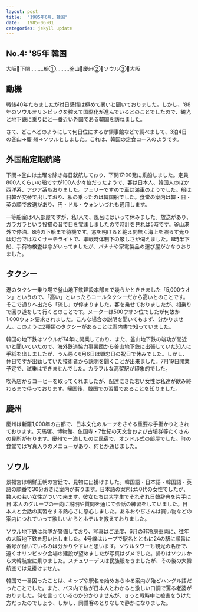```yaml
---
layout: post
title:  "1985年6月、韓国"
date:   1985-06-01 
categories: jekyll update
---
```

## No.4: '85年  韓国

大阪🚋下関………船①………釜山🚌慶州②🚌ソウル③🛫大阪

## 動機
戦後40年たちましたが対日感情は極めて悪いと聞いておりました。しかし、'88年のソウルオリンピックを控えて国際化が進んでいるとのことでしたので、観光と地下鉄に乗りにと一番近い外国である韓国を訪ねました。

さて、どこへどのようにして何日位にするか領事館などで調べまして、3泊4日の釜山→慶
州→ソウルとしました。これは、韓国の定食コースのようです。

## 外国船定期航路
下関→釜山は土曜を除き毎日就航しており、下関17:00発に乗船しました。定員800人くらいの船ですが100人少々位だったようで、客は日本人、韓国人のほか西洋系、アジア系もおりました。フェリーですので車は満車のようでした。船は日韓が交替で出しており、私の乗ったのは韓国船でした。食堂の案内は韓・日・英の順で放送があり、円・ドル・ウォンいづれも通用します。

一等船室は4人部屋ですが、私1人で、風呂にはいって休みました。放送があり、ガラガラという投描の音で目を覚ましましたので時計を見れば5時です。釜山港外で停泊、8時の下船まで待機です。窓を明けると絶え間無く海上を照らす光りは灯台ではなくサーチライトで、準戦時体制下の厳しさが伺えました。8時半下船、手荷物検査は念がいってましたが、バナナや家電製品の運び屋がかなりおりました。

## タクシー
港のタクシー乗り場で釜山地下鉄建設本部まで幾らかとききました「5,000ウオン」というので、「高い」といったらコールタクシーだから高いとのことです。そこで通りへ出たら「流し」が停まりました。客を乗せておりましたが、相乗りで回り道をして行くとのことです。メーターは500ウオン位でしたが何故か1.000ウォン要求されました。こんな場合の説明を聞いてもまず、分かりません。このように2種類のタクシーがあることは案内書で知っていました。

韓国の地下鉄はソウルが74年に開業しており、また、釜山地下鉄の竣功が間近いと聞いていたので、海外鉄道協力事業団から釜山地下鉄に出張していた知人に手紙を出しましたが、うん悪く6月6日は顕忠日の祝日で休みでした。しかし、休日ですが出勤していた技術者から説明を聞くことが出来ました。7月19日開業予定で、試乗はできませんでした。カラフルな高架駅が印象的でした。

喫茶店からコーヒーを取ってくれましたが、配達にきた若い女性は私達が飲み終わるまで待っております。帰国後、韓国での習慣であることを知りました。

## 慶州
慶州は新羅1,000年の古都で、日本文化のルーツをさぐる重要な手掛かりとされております。天馬塚、博物館、仏国寺・7世紀の天文台および古墳群等たくさんの見所が有ります。慶州で一泊したのは民宿で、オンドル式の部屋でした。町の食堂では写真入りのメニューがあり、何とか通じました。

## ソウル
景福宮は朝鮮王朝の宮廷で、見物に出掛けました。韓国語・日本語・韓国語・英語の順番で30分おきに案内が有ります。日本語の案内は50代の女性でしたが、数人の若い女性がついて来ます。彼女たちは大学生でそれぞれ日韓辞典を片手に日
本人のグループの一向に説明や質問を通じて会話の練習をしていました。日本人と会話の実習をする熱心さに感心しました。あるおやぢさんは買い物などの案内につれていって欲しいからとホテルを教えておりました。

ソウル地下鉄は兵隊が警備しており、写真はご法度、6月の非冷房車両に、往年の大阪地下鉄を思い出しました。4号線はループで駅名とともに24の駅に順番に番号が付いているのは分かりやすいと思います。ソウルタワーも観光の名所で、遠くオリンピック会場の建設が望めましたが写真はダメでした。帰りはソウルから大韓航空に乗りました。スチュワーデスは民族服をきましたが、その後の大韓航空では見掛けません。

韓国で一番困ったことは、キップや駅名を始めあらゆる案内が殆どハングル語だったことでした。また、バス内で私が日本人とわかると激しい口調で罵る老婆がおりました。何を言っているのか分かりませんが、きっと戦時中に被害をうけた方だったのでしょう、しかし、同乗客のとりなしで静かになりました。